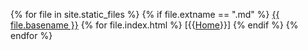 {% for file in site.static_files %}
{% if file.extname == ".md" %}
[{{ file.basename }}]({{site.baseurl}}/{{file.basename}}.html)
{% for file.index.html %}
[{{<a href="https://teacher-viet.github.io/index.html">Home</a>}}]
{% endif %}
{% endfor %}
